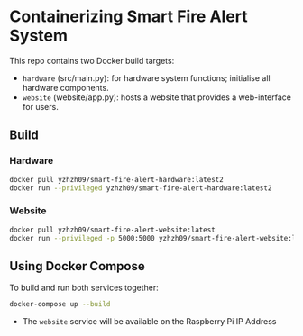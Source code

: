 # Containerizing Smart Fire Alert System

This repo contains two Docker build targets:

- `hardware` (src/main.py): for hardware system functions; initialise all hardware components.
- `website` (website/app.py): hosts a website that provides a web-interface for users.

## Build

### Hardware
```bash
docker pull yzhzh09/smart-fire-alert-hardware:latest2
docker run --privileged yzhzh09/smart-fire-alert-hardware:latest2
```

### Website
```bash
docker pull yzhzh09/smart-fire-alert-website:latest
docker run --privileged -p 5000:5000 yzhzh09/smart-fire-alert-website:latest
```

## Using Docker Compose

To build and run both services together:
```bash
docker-compose up --build
```
- The `website` service will be available on the Raspberry Pi IP Address
